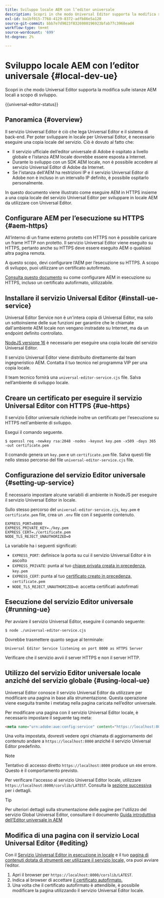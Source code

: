 ```yaml
---
title: Sviluppo locale AEM con l’editor universale
description: Scopri in che modo Universal Editor supporta la modifica sulle istanze AEM locali a scopo di sviluppo.
exl-id: ba1bf015-7768-4129-8372-adfb86e5a120
source-git-commit: bbb7e7d9023f8326980196923bfab77c3968ead4
workflow-type: tm+mt
source-wordcount: '699'
ht-degree: 2%

---
```



# Sviluppo locale AEM con l’editor universale {#local-dev-ue}

Scopri in che modo Universal Editor supporta la modifica sulle istanze AEM locali a scopo di sviluppo.

{{universal-editor-status}}

## Panoramica {#overview}

Il servizio Universal Editor è ciò che lega Universal Editor e il sistema di back-end. Per poter sviluppare in locale per Universal Editor, è necessario eseguire una copia locale del servizio. Ciò è dovuto al fatto che:

* Il servizio ufficiale dell’editor universale di Adobe è ospitato a livello globale e l’istanza AEM locale dovrebbe essere esposta a Internet.
* Durante lo sviluppo con un SDK AEM locale, non è possibile accedere al servizio Universal Editor di Adobe da Internet.
* Se l&#39;istanza dell&#39;AEM ha restrizioni IP e il servizio Universal Editor di Adobe non è incluso in un intervallo IP definito, è possibile ospitarlo personalmente.

In questo documento viene illustrato come eseguire AEM in HTTPS insieme a una copia locale del servizio Universal Editor per sviluppare in locale AEM da utilizzare con Universal Editor.

## Configurare AEM per l’esecuzione su HTTPS {#aem-https}

All’interno di un frame esterno protetto con HTTPS non è possibile caricare un frame HTTP non protetto. Il servizio Universal Editor viene eseguito su HTTPS, pertanto anche su HTTPS deve essere eseguito AEM o qualsiasi altra pagina remota.

A questo scopo, devi configurare l’AEM per l’esecuzione su HTTPS. A scopo di sviluppo, puoi utilizzare un certificato autofirmato.

[Consulta questo documento](https://experienceleague.adobe.com/docs/experience-manager-learn/foundation/security/use-the-ssl-wizard.html?lang=it) su come configurare AEM in esecuzione su HTTPS, incluso un certificato autofirmato, utilizzabile.

## Installare il servizio Universal Editor {#install-ue-service}

Universal Editor Service non è un&#39;intera copia di Universal Editor, ma solo un sottoinsieme delle sue funzioni per garantire che le chiamate dall&#39;ambiente AEM locale non vengano instradate su Internet, ma da un endpoint definito controllato.

[NodeJS versione 16](https://nodejs.org/en/download/releases) è necessario per eseguire una copia locale del servizio Universal Editor.

Il servizio Universal Editor viene distribuito direttamente dal team ingegneristico AEM. Contatta il tuo tecnico nel programma VIP per una copia locale.

Il team tecnico fornirà una `universal-editor-service.cjs` file. Salva nell’ambiente di sviluppo locale.

## Creare un certificato per eseguire il servizio Universal Editor con HTTPS {#ue-https}

Il servizio Editor universale richiede inoltre un certificato per l&#39;esecuzione su HTTPS nell&#39;ambiente di sviluppo.

Esegui il comando seguente.

```text
$ openssl req -newkey rsa:2048 -nodes -keyout key.pem -x509 -days 365 -out certificate.pem
```

Il comando genera un `key.pem` e un `certificate.pem` file. Salva questi file nello stesso percorso del file `universal-editor-service.cjs` file.

## Configurazione del servizio Editor universale {#setting-up-service}

È necessario impostare alcune variabili di ambiente in NodeJS per eseguire il servizio Universal Editor in locale.

Sullo stesso percorso del `universal-editor-service.cjs`, `key.pem` e `certificate.pem` file, crea un `.env` file con il seguente contenuto.

```text
EXPRESS_PORT=8000
EXPRESS_PRIVATE_KEY=./key.pem
EXPRESS_CERT=./certificate.pem
NODE_TLS_REJECT_UNAUTHORIZED=0
```

La variabile ha i seguenti significati:

* `EXPRESS_PORT`: definisce la porta su cui il servizio Universal Editor è in ascolto
* `EXPRESS_PRIVATE`: punta al tuo [chiave privata creata in precedenza,](#ue-https) `key.pem`
* `EXPRESS_CERT`: punta al tuo [certificato creato in precedenza,](#ue-https) `certificate.pem`
* `NODE_TLS_REJECT_UNAUTHORIZED=0`: accetta certificati autofirmati

## Esecuzione del servizio Editor universale {#running-ue}

Per avviare il servizio Universal Editor, eseguire il comando seguente:

```text
$ node ./universal-editor-service.cjs
```

Dovrebbe trasmettere quanto segue al terminale:

```text
Universal Editor Service listening on port 8000 as HTTPS Server
```

Verificare che il servizio avvii il server HTTPS e non il server HTTP.

## Utilizzo del servizio Editor universale locale anziché del servizio globale {#using-local-ue}

Universal Editor conosce il servizio Universal Editor da utilizzare per modificare una pagina in base alla strumentazione. Questa operazione viene eseguita tramite i metatag nella pagina caricata nell’editor universale.

Per modificare una pagina con il servizio Universal Editor locale, è necessario impostare il seguente tag meta:

```html
<meta name="urn:adobe:aue:config:service" content="https://localhost:8000">
```

Una volta impostata, dovresti vedere ogni chiamata di aggiornamento del contenuto andare a `https://localhost:8000` anziché il servizio Universal Editor predefinito.

>[!NOTE]
>
>Tentativo di accesso diretto `https://localhost:8000` produce un `404` errore. Questo è il comportamento previsto.
>
>Per verificare l&#39;accesso al servizio Universal Editor locale, utilizzare `https://localhost:8000/corslib/LATEST`. Consulta la [sezione successiva](#editing) per i dettagli.

>[!TIP]
>
>Per ulteriori dettagli sulla strumentazione delle pagine per l&#39;utilizzo del servizio Global Universal Editor, consultare il documento [Guida introduttiva dell’Editor universale in AEM](/help/implementing/universal-editor/getting-started.md#instrument-page)

## Modifica di una pagina con il servizio Local Universal Editor {#editing}

Con il [Servizio Universal Editor in esecuzione in locale](#running-ue) e il tuo [pagina di contenuti dotata di strumenti per utilizzare il servizio locale,](#using-loca-ue) ora puoi avviare l’editor.

1. Apri il browser per `https://localhost:8000/corslib/LATEST`.
1. Indica al browser di accettare [il certificato autofirmato.](#ue-https)
1. Una volta che il certificato autofirmato è attendibile, è possibile modificare la pagina utilizzando il servizio Universal Editor locale.
